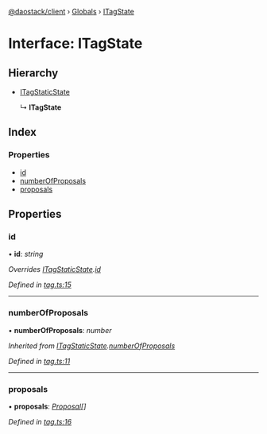 [@daostack/client](../README.md) › [Globals](../globals.md) › [ITagState](itagstate.md)

# Interface: ITagState

## Hierarchy

* [ITagStaticState](itagstaticstate.md)

  ↳ **ITagState**

## Index

### Properties

* [id](itagstate.md#id)
* [numberOfProposals](itagstate.md#numberofproposals)
* [proposals](itagstate.md#proposals)

## Properties

###  id

• **id**: *string*

*Overrides [ITagStaticState](itagstaticstate.md).[id](itagstaticstate.md#id)*

*Defined in [tag.ts:15](https://github.com/daostack/client/blob/1bc237e/src/tag.ts#L15)*

___

###  numberOfProposals

• **numberOfProposals**: *number*

*Inherited from [ITagStaticState](itagstaticstate.md).[numberOfProposals](itagstaticstate.md#numberofproposals)*

*Defined in [tag.ts:11](https://github.com/daostack/client/blob/1bc237e/src/tag.ts#L11)*

___

###  proposals

• **proposals**: *[Proposal](../classes/proposal.md)[]*

*Defined in [tag.ts:16](https://github.com/daostack/client/blob/1bc237e/src/tag.ts#L16)*
